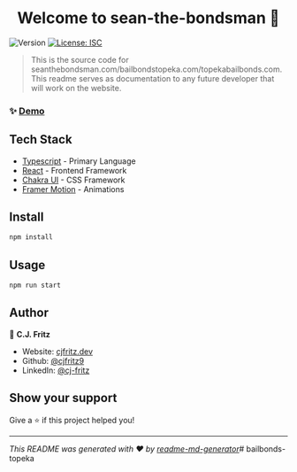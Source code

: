 <h1 align="center">Welcome to sean-the-bondsman 👋</h1>
<p>
  <img alt="Version" src="https://img.shields.io/badge/version-1.0.0-blue.svg?cacheSeconds=2592000" />
  <a href="#" target="_blank">
    <img alt="License: ISC" src="https://img.shields.io/badge/License-ISC-yellow.svg" />
  </a>
</p>

> This is the source code for seanthebondsman.com/bailbondstopeka.com/topekabailbonds.com. This readme serves as documentation to any future developer that will work on the website.

### ✨ [Demo](https://development-topekabailbonds.netlify.app)

## Tech Stack

* [Typescript](https://www.typescriptlang.org) - Primary Language
* [React](https://react.dev) - Frontend Framework
* [Chakra UI](https://chakra-ui.com/getting-started) - CSS Framework
* [Framer Motion](https://chakra-ui.com/getting-started/with-framer) - Animations

## Install

```sh
npm install
```

## Usage

```sh
npm run start
```

## Author

👤 **C.J. Fritz**

* Website: [cjfritz.dev](https://cjfritz.dev)
* Github: [@cjfritz9](https://github.com/cjfritz9)
* LinkedIn: [@cj-fritz](https://linkedin.com/in/cj-fritz)

## Show your support

Give a ⭐️ if this project helped you!

***
_This README was generated with ❤️ by [readme-md-generator](https://github.com/kefranabg/readme-md-generator)_# bailbonds-topeka
